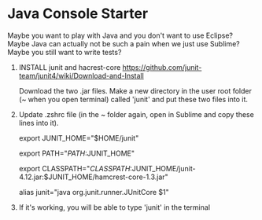 # Java Console Starter

Maybe you want to play with Java and you don't want to use Eclipse? 
Maybe Java can actually not be such a pain when we just use Sublime?
Maybe you still want to write tests?

1. INSTALL junit and hacrest-core https://github.com/junit-team/junit4/wiki/Download-and-Install

   Download the two .jar files. Make a new directory in the user root folder (~ when you open terminal) called 'junit' and put these two files into it.

2. Update .zshrc file (in the ~ folder again, open in Sublime and copy these lines into it).

   export JUNIT_HOME="$HOME/junit"
   
   export PATH="$PATH:$JUNIT_HOME"
   
   export CLASSPATH="$CLASSPATH:$JUNIT_HOME/junit-4.12.jar:$JUNIT_HOME/hamcrest-core-1.3.jar"
   
   alias junit="java org.junit.runner.JUnitCore $1"

3. If it's working, you will be able to type 'junit' in the terminal

